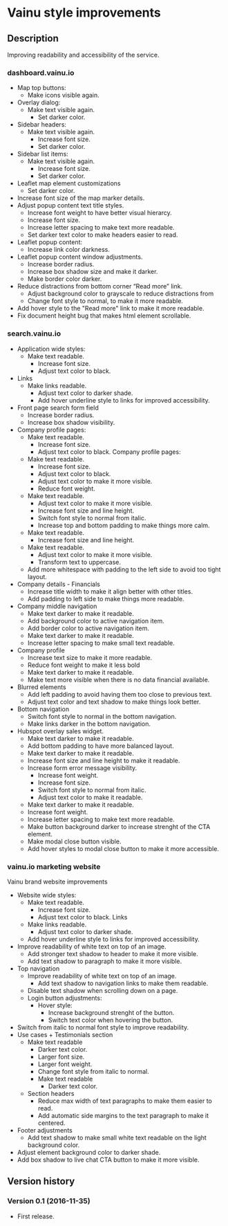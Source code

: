 # Vainu style improvements

## Description

Improving readability and accessibility of the service.


### dashboard.vainu.io

- Map top buttons:
  - Make icons visible again.
- Overlay dialog:
  - Make text visible again.
    - Set darker color.
- Sidebar headers:
  - Make text visible again.
    - Increase font size.
    - Set darker color.
- Sidebar list items:
  - Make text visible again.
    - Increase font size.
    - Set darker color.
- Leaflet map element customizations
  - Set darker color.
- Increase font size of the map marker details.
- Adjust popup content text title styles.
  - Increase font weight to have better visual hierarcy.
  - Increase font size.
  - Increase letter spacing to make text more readable.
  - Set darker text color to make headers easier to read.
- Leaflet popup content:
  - Increase link color darkness.
- Leaflet popup content window adjustments.
  - Increase border radius.
  - Increase box shadow size and make it darker.
  - Make border color darker.
- Reduce distractions from bottom corner “Read more” link.
  - Adjust background color to grayscale to reduce distractions from
  - Change font style to normal, to make it more readable.
- Add hover style to the "Read more" link to make it more readable.
- Fix document height bug that makes html element scrollable.



### search.vainu.io

- Application wide styles:
  - Make text readable.
    - Increase font size.
    - Adjust text color to black.
- Links
  - Make links readable.
    - Adjust text color to darker shade.
    - Add hover underline style to links for improved accessibility.
- Front page search form field
  - Increase border radius.
  - Increase box shadow visibility.
- Company profile pages:
  - Make text readable.
    - Increase font size.
    - Adjust text color to black.
Company profile pages:
  - Make text readable.
    - Increase font size.
    - Adjust text color to black.
    - Adjust text color to make it more visible.
    - Reduce font weight.
  - Make text readable.
    - Adjust text color to make it more visible.
    - Increase font size and line height.
    - Switch font style to normal from italic.
    - Increase top and bottom padding to make things more calm.
  - Make text readable.
    - Increase font size and line height.
  - Make text readable.
    - Adjust text color to make it more visible.
    - Transform text to uppercase.
  - Add more whitespace with padding to the left side to avoid too tight layout.
- Company details - Financials
  - Increase title width to make it align better with other titles.
  - Add padding to left side to make things more readable.
- Company middle navigation
  - Make text darker to make it readable.
  - Add background color to active navigation item.
  - Add border color to active navigation item.
  - Make text darker to make it readable.
  - Increase letter spacing to make small text readable.
- Company profile
  - Increase text size to make it more readable.
  - Reduce font weight to make it less bold
  - Make text darker to make it readable.
  - Make text more visible when there is no data financial available.
- Blurred elements
  - Add left padding to avoid having them too close to previous text.
  - Adjust text color and text shadow to make things look better.
- Bottom navigation
  - Switch font style to normal in the bottom navigation.
  - Make links darker in the bottom navigation.
- Hubspot overlay sales widget.
  - Make text darker to make it readable.
  - Add bottom padding to have more balanced layout.
  - Make text darker to make it readable.
  - Increase font size and line height to make it readable.
  - Increase form error message visibility.
    - Increase font weight.
    - Increase font size.
    - Switch font style to normal from italic.
    - Adjust text color to make it readable.
  - Make text darker to make it readable.
  - Increase font weight.
  - Increase letter spacing to make text more readable.
  - Make button background darker to increase strenght of the CTA element.
  - Make modal close button visible.
  - Add hover styles to modal close button to make it more accessible.



### vainu.io marketing website

Vainu brand website improvements

- Website wide styles:
  - Make text readable.
    - Increase font size.
    - Adjust text color to black.
  Links
  - Make links readable.
    - Adjust text color to darker shade.
  - Add hover underline style to links for improved accessibility.
- Improve readability of white text on top of an image.
  - Add stronger text shadow to header to make it more visible.
  - Add text shadow to paragraph to make it more visible.
- Top navigation
  - Improve readability of white text on top of an image.
    - Add text shadow to navigation links to make them readable.
  - Disable text shadow when scrolling down on a page.
  - Login button adjustments:
    - Hover style:
      - Increase background strenght of the button.
      - Switch text color when hovering the button.
- Switch from italic to normal font style to improve readability.
- Use cases + Testimonials section
  - Make text readable
    - Darker text color.
    - Larger font size.
    - Larger font weight.
    - Change font style from italic to normal.
    - Make text readable
      - Darker text color.
  - Section headers
    - Reduce max width of text paragraphs to make them easier to read.
    - Add automatic side margins to the text paragraph to make it centered.
- Footer adjustments
  - Add text shadow to make small white text readable on the light background color.
- Adjust element background color to darker shade.
- Add box shadow to live chat CTA button to make it more visible.








## Version history

### Version 0.1 (2016-11-35)
- First release.
